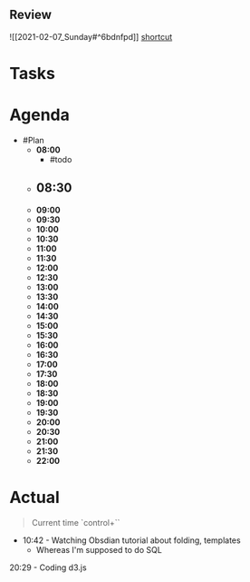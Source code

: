 
## Review
![[2021-02-07_Sunday#^6bdnfpd]]
[shortcut](obsidian://open?vault=Obsidian&file=The%20Last%20Kingdom%2F2.%20Areas%2F02_LIFE%2F45_Software%2FObsidian%2FShortcut%20%20Brief)

# Tasks

# Agenda
- #Plan
	- **08:00**
		- #todo
	- **08:30**
		- 
	- **09:00**
	- **09:30**
	- **10:00**
	- **10:30**
	- **11:00**
	- **11:30**
	- **12:00**
	- **12:30**
	- **13:00**
	- **13:30**
	- **14:00**
	- **14:30**
	- **15:00**
	- **15:30**
	- **16:00**
	- **16:30**
	- **17:00**
	- **17:30**
	- **18:00**
	- **18:30**
	- **19:00**
	- **19:30**
	- **20:00**
	- **20:30**
	- **21:00**
	- **21:30**
	- **22:00**


# Actual
> Current time `control+``


- 10:42 - Watching Obsdian tutorial about folding, templates
	- Whereas I'm supposed to do SQL


20:29 - Coding d3.js

